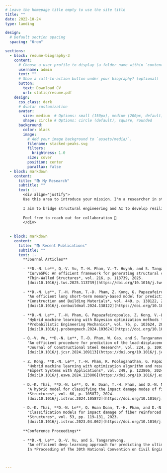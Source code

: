```yaml
---
# Leave the homepage title empty to use the site title
title: ""
date: 2022-10-24
type: landing

design:
  # Default section spacing
  spacing: "6rem"

sections:
  - block: resume-biography-3
    content:
      # Choose a user profile to display (a folder name within `content/authors/`)
      username: admin
      text: ""
      # Show a call-to-action button under your biography? (optional)
      button:
        text: Download CV
        url: static/resume.pdf
    design:
      css_class: dark
      # Avatar customization
      avatar:
        size: medium  # Options: small (150px), medium (200px, default), large (320px), xl (400px), xxl (500px)
        shape: circle # Options: circle (default), square, rounded
      background:
        color: black
        image:
          # Add your image background to `assets/media/`.
          filename: stacked-peaks.svg
          filters:
            brightness: 1.0
          size: cover
          position: center
          parallax: false
  - block: markdown
    content:
      title: "📚 My Research"
      subtitle: ""
      text: |-
        <div align="justify">
        Use this area to introduce your mission. I'm a researcher in structural engineering with a focus on artificial intelligence and computational modelling. My work explores advanced deep learning and hybrid machine learning methods for predicting the behavior of steel and concrete structures.
  
        I aim to bridge structural engineering and AI to develop resilient and sustainable infrastructure.
  
        Feel free to reach out for collaboration 🤝
        </div>
    
    
  - block: markdown
    content:
      title: "📚 Recent Publications"
      subtitle: ""
      text: |-
        **Journal Articles**
  
        - **D.-N. Le**, Q.-V. Vu, T.-H. Pham, V.-T. Huynh, and S. Tangaramvong.  
          "CurveSPG: An efficient framework for generating structural curves of the unstiffened steel plate girder under patch loading based on modified denoise diffusion model."  
          *Thin-Walled Structures*, vol. 216, p. 113739, 2025.  
          [doi:10.1016/j.tws.2025.113739](https://doi.org/10.1016/j.tws.2025.113739)
  
        - **D.-N. Le**, T.-H. Pham, T.-D. Pham, Z. Kong, G. Papazafeiropoulos, and Q.-V. Vu.  
          "An efficient long short-term memory-based model for prediction of the load-displacement curve of concrete-filled double-skin steel tubular columns."  
          *Construction and Building Materials*, vol. 449, p. 138122, 2024.  
          [doi:10.1016/j.conbuildmat.2024.138122](https://doi.org/10.1016/j.conbuildmat.2024.138122)
  
        - **D.-N. Le**, T.-H. Pham, G. Papazafeiropoulos, Z. Kong, V.-L. Tran, and Q.-V. Vu.  
          "Hybrid machine learning with Bayesian optimization methods for prediction of patch load resistance of unstiffened plate girders."  
          *Probabilistic Engineering Mechanics*, vol. 76, p. 103624, 2024.  
          [doi:10.1016/j.probengmech.2024.103624](https://doi.org/10.1016/j.probengmech.2024.103624)
  
        - Q.-V. Vu, **D.-N. Le**, T.-D. Pham, W. Gao, and S. Tangaramvong.  
          "An efficient procedure for prediction of the load-displacement curve of CFDST columns."  
          *Journal of Constructional Steel Research*, vol. 224, p. 109113, 2025.  
          [doi:10.1016/j.jcsr.2024.109113](https://doi.org/10.1016/j.jcsr.2024.109113)
  
        - Z. Kong, **D.-N. Le**, T.-H. Pham, K. Poologanathan, G. Papazafeiropoulos, and Q.-V. Vu.  
          "Hybrid machine learning with optimization algorithm and resampling methods for patch load resistance prediction of unstiffened and stiffened plate girders."  
          *Expert Systems with Applications*, vol. 249, p. 123806, 2024.  
          [doi:10.1016/j.eswa.2024.123806](https://doi.org/10.1016/j.eswa.2024.123806)
  
        - D.-K. Thai, **D.-N. Le**, Q. H. Doan, T.-H. Pham, and D.-N. Nguyen.  
          "A hybrid model for classifying the impact damage modes of fiber reinforced concrete panels based on XGBoost and Horse Herd Optimization algorithm."  
          *Structures*, vol. 60, p. 105872, 2024.  
          [doi:10.1016/j.istruc.2024.105872](https://doi.org/10.1016/j.istruc.2024.105872)
  
        - D.-K. Thai, **D.-N. Le**, Q. Hoan Doan, T.-H. Pham, and D.-N. Nguyen.  
          "Classification models for impact damage of fiber reinforced concrete panels using Tree-based learning algorithms."  
          *Structures*, vol. 53, pp. 119–131, 2023.  
          [doi:10.1016/j.istruc.2023.04.062](https://doi.org/10.1016/j.istruc.2023.04.062)
  
        **Conference Proceedings**
  
        - **D.-N. Le**, Q.-V. Vu, and S. Tangaramvong.  
          "An efficient deep learning approach for predicting the ultimate load and maximum lateral web deformation of unstiffened steel plate girders under patch loading."  
          In *Proceeding of The 30th National Convention on Civil Engineering*, vol. 30, 2025.


  
---
```

